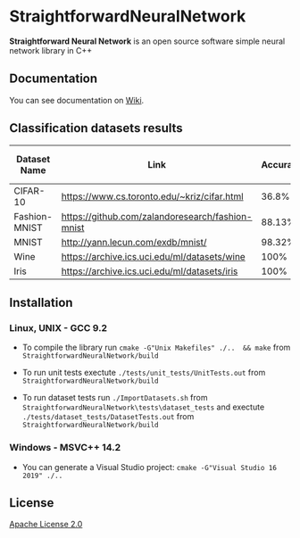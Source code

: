 # StraightforwardNeuralNetwork
**Straightforward Neural Network** is an open source software simple neural network library in C++

## Documentation

You can see documentation on [Wiki](https://github.com/MatthieuHernandez/StraightforwardNeuralNetwork/wiki).

## Classification datasets results
| Dataset Name  | Link                                             | Accuracy | Number of Neurones |
|---------------|--------------------------------------------------|----------|--------------------|
| CIFAR-10      | https://www.cs.toronto.edu/~kriz/cifar.html      | 36.8%    | 230                |
| Fashion-MNIST | https://github.com/zalandoresearch/fashion-mnist | 88.13%   | 230                |
| MNIST         | http://yann.lecun.com/exdb/mnist/                | 98.32%   | 230                |
| Wine          | https://archive.ics.uci.edu/ml/datasets/wine     | 100%     | 28                 |
| Iris          | https://archive.ics.uci.edu/ml/datasets/iris     | 100%     | 12                 |

## Installation

### Linux, UNIX - GCC 9.2

* To compile the library run `cmake -G"Unix Makefiles" ./..  && make` from `StraightforwardNeuralNetwork/build`

* To run unit tests exectute `./tests/unit_tests/UnitTests.out` from `StraightforwardNeuralNetwork/build`

* To run dataset tests run `./ImportDatasets.sh` from `StraightforwardNeuralNetwork\tests\dataset_tests` and exectute `./tests/dataset_tests/DatasetTests.out` from `StraightforwardNeuralNetwork/build`
### Windows - MSVC++ 14.2
 * You can generate a Visual Studio project: `cmake -G"Visual Studio 16 2019" ./..`

## License

[Apache License 2.0](LICENSE)
